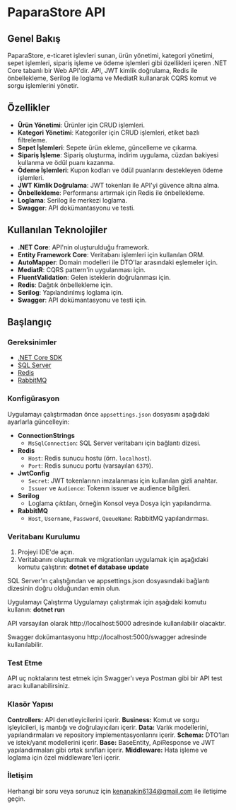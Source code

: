 # PaparaStore API

## Genel Bakış

PaparaStore, e-ticaret işlevleri sunan, ürün yönetimi, kategori yönetimi, sepet işlemleri, sipariş işleme ve ödeme işlemleri gibi özellikleri içeren .NET Core tabanlı bir Web API'dir. API, JWT kimlik doğrulama, Redis ile önbellekleme, Serilog ile loglama ve MediatR kullanarak CQRS komut ve sorgu işlemlerini yönetir.

## Özellikler

- **Ürün Yönetimi**: Ürünler için CRUD işlemleri.
- **Kategori Yönetimi**: Kategoriler için CRUD işlemleri, etiket bazlı filtreleme.
- **Sepet İşlemleri**: Sepete ürün ekleme, güncelleme ve çıkarma.
- **Sipariş İşleme**: Sipariş oluşturma, indirim uygulama, cüzdan bakiyesi kullanma ve ödül puanı kazanma.
- **Ödeme İşlemleri**: Kupon kodları ve ödül puanlarını destekleyen ödeme işlemleri.
- **JWT Kimlik Doğrulama**: JWT tokenları ile API'yi güvence altına alma.
- **Önbellekleme**: Performansı artırmak için Redis ile önbellekleme.
- **Loglama**: Serilog ile merkezi loglama.
- **Swagger**: API dokümantasyonu ve testi.

## Kullanılan Teknolojiler

- **.NET Core**: API'nin oluşturulduğu framework.
- **Entity Framework Core**: Veritabanı işlemleri için kullanılan ORM.
- **AutoMapper**: Domain modelleri ile DTO'lar arasındaki eşlemeler için.
- **MediatR**: CQRS pattern'in uygulanması için.
- **FluentValidation**: Gelen isteklerin doğrulanması için.
- **Redis**: Dağıtık önbellekleme için.
- **Serilog**: Yapılandırılmış loglama için.
- **Swagger**: API dokümantasyonu ve testi için.

## Başlangıç

### Gereksinimler

- [.NET Core SDK](https://dotnet.microsoft.com/download)
- [SQL Server](https://www.microsoft.com/en-us/sql-server/sql-server-downloads)
- [Redis](https://redis.io/download)
- [RabbitMQ](https://www.rabbitmq.com/download.html)

### Konfigürasyon

Uygulamayı çalıştırmadan önce `appsettings.json` dosyasını aşağıdaki ayarlarla güncelleyin:

- **ConnectionStrings**
  - `MsSqlConnection`: SQL Server veritabanı için bağlantı dizesi.
- **Redis**
  - `Host`: Redis sunucu hostu (örn. `localhost`).
  - `Port`: Redis sunucu portu (varsayılan `6379`).
- **JwtConfig**
  - `Secret`: JWT tokenlarının imzalanması için kullanılan gizli anahtar.
  - `Issuer` ve `Audience`: Tokenın issuer ve audience bilgileri.
- **Serilog**
  - Loglama çıktıları, örneğin Konsol veya Dosya için yapılandırma.
- **RabbitMQ**
  - `Host`, `Username`, `Password`, `QueueName`: RabbitMQ yapılandırması.

### Veritabanı Kurulumu

1. Projeyi IDE'de açın.
2. Veritabanını oluşturmak ve migrationları uygulamak için aşağıdaki komutu çalıştırın:
   **dotnet ef database update**
   
SQL Server'ın çalıştığından ve appsettings.json dosyasındaki bağlantı dizesinin doğru olduğundan emin olun.

Uygulamayı Çalıştırma
Uygulamayı çalıştırmak için aşağıdaki komutu kullanın:
**dotnet run**

API varsayılan olarak http://localhost:5000 adresinde kullanılabilir olacaktır.

Swagger dokümantasyonu http://localhost:5000/swagger adresinde kullanılabilir.

### Test Etme

API uç noktalarını test etmek için Swagger'ı veya Postman gibi bir API test aracı kullanabilirsiniz.

### Klasör Yapısı

**Controllers:** API denetleyicilerini içerir.
**Business:** Komut ve sorgu işleyicileri, iş mantığı ve doğrulayıcıları içerir.
**Data:** Varlık modellerini, yapılandırmaları ve repository implementasyonlarını içerir.
**Schema:** DTO'ları ve istek/yanıt modellerini içerir.
**Base:** BaseEntity, ApiResponse ve JWT yapılandırmaları gibi ortak sınıfları içerir.
**Middleware:** Hata işleme ve loglama için özel middleware'leri içerir.



### İletişim
Herhangi bir soru veya sorunuz için kenanakin6134@gmail.com ile iletişime geçin.